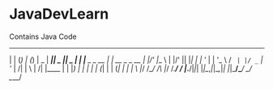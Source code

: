 # JavaDevLearn
Contains Java Code
 _     _           _ _             _____ _____  _____  _____ 
| |   (_)         | (_)           |  _  |  ___||  _  ||  _  |
| |__  _ _ __   __| |_  __ _ _ __ | |/' |___ \ | |/' || |_| |
| '_ \| | '_ \ / _` | |/ _` | '_ \|  /| |   \ \|  /| |\____ |
| |_) | | | | | (_| | | (_| | | | \ |_/ /\__/ /\ |_/ /.___/ /
|_.__/|_|_| |_|\__,_|_|\__,_|_| |_|\___/\____/  \___/ \____/ 
  
